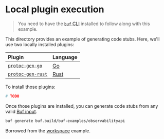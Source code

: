 # Local plugin execution

> You need to have the [`buf` CLI][install] installed to follow along with this example.

This directory provides an example of generating code stubs. Here, we'll use two locally installed
plugins:

Plugin | Language
:------|:--------
[`protoc-gen-go`][protoc-gen-go] | [Go]
[`protoc-gen-rust`][protoc-gen-rust] | [Rust]

To install those plugins:

```sh
# TODO
```

Once those plugins are installed, you can generate code stubs from any valid [Buf input][input].

```sh
buf generate buf.build/buf-examples/observabilityapi
```

Borrowed from the [workspace] example.

[go]: https://golang.org
[input]: https://docs.buf.build/reference/inputs
[install]: https://docs.buf.build/installation
[module]: https://buf.build/buf-examples/observabilityapi
[protoc-gen-go]: https://github.com/golang/protobuf
[protoc-gen-rust]: https://crates.io/crates/protobuf-codegen
[rust]: https://rust-lang.org
[workspace]: ../workspace
